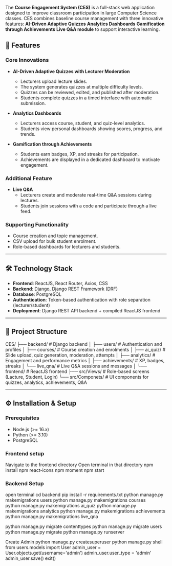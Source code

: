 The **Course Engagement System (CES)** is a full-stack web application designed to improve classroom participation in large Computer Science classes. 
CES combines baseline course management with three innovative features:
**AI-Driven Adaptive Quizzes**
**Analytics Dashboards**
**Gamification through Achievements**
**Live Q&A module** to support interactive learning.

## 🚀 Features

### Core Innovations
- **AI-Driven Adaptive Quizzes with Lecturer Moderation**
  - Lecturers upload lecture slides.
  - The system generates quizzes at multiple difficulty levels.
  - Quizzes can be reviewed, edited, and published after moderation.
  - Students complete quizzes in a timed interface with automatic submission.

- **Analytics Dashboards**
  - Lecturers access course, student, and quiz-level analytics.
  - Students view personal dashboards showing scores, progress, and trends.

- **Gamification through Achievements**
  - Students earn badges, XP, and streaks for participation.
  - Achievements are displayed in a dedicated dashboard to motivate engagement.

### Additional Feature
- **Live Q&A**
  - Lecturers create and moderate real-time Q&A sessions during lectures.
  - Students join sessions with a code and participate through a live feed.

### Supporting Functionality
- Course creation and topic management.
- CSV upload for bulk student enrolment.
- Role-based dashboards for lecturers and students.

---

## 🛠️ Technology Stack

- **Frontend**: ReactJS, React Router, Axios, CSS
- **Backend**: Django, Django REST Framework (DRF)
- **Database**: PostgreSQL
- **Authentication**: Token-based authentication with role separation (lecturer/student)
- **Deployment**: Django REST API backend + compiled ReactJS frontend

---

## 📂 Project Structure
CES/
├── backend/ # Django backend
│ ├── users/ # Authentication and profiles
│ ├── courses/ # Course creation and enrolments
│ ├── ai_quiz/ # Slide upload, quiz generation, moderation, attempts
│ ├── analytics/ # Engagement and performance metrics
│ ├── achievements/ # XP, badges, streaks
│ └── live_qna/ # Live Q&A sessions and messages
│
└── frontend/ # ReactJS frontend
├── src/Views/ # Role-based screens (Lacture, Student, Login)
└── src/Componets/ # UI components for quizzes, analytics, achievements, Q&A


---

## ⚙️ Installation & Setup

### Prerequisites
- Node.js (>= 16.x)
- Python (>= 3.10)
- PostgreSQL

### Frontend setup
Navigate to the frontend directory
Open terminal in that directory
npm install
npm react-icons
npm moment
npm start

### Backend Setup
open terminal
cd backend
pip install -r requirements.txt
python manage.py makemigrations users
python manage.py makemigrations courses  
python manage.py makemigrations ai_quiz
python manage.py makemigrations analytics
python manage.py makemigrations achievements
python manage.py makemigrations live_qna

python manage.py migrate contenttypes
python manage.py migrate users
python manage.py migrate
python manage.py runserver

Create Admin
python manage.py createsuperuser
python manage.py shell
from users.models import User
admin_user = User.objects.get(username='admin')
admin_user.user_type = 'admin'
admin_user.save()
exit()
